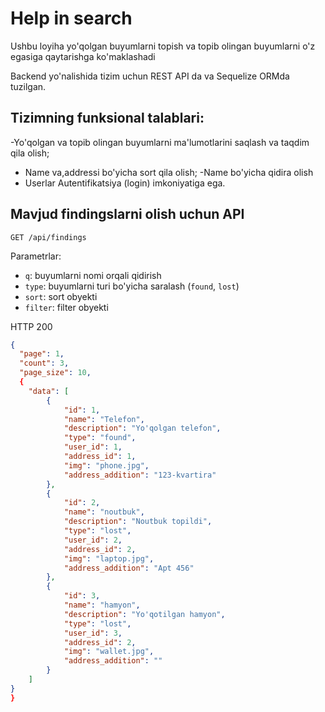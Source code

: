 # Help in search

Ushbu loyiha yo'qolgan buyumlarni topish va topib olingan buyumlarni o'z egasiga qaytarishga ko'maklashadi

Backend yo'nalishida tizim uchun REST API da va Sequelize ORMda tuzilgan.

## Tizimning funksional talablari:

-Yo'qolgan va topib olingan buyumlarni ma'lumotlarini saqlash va taqdim qila olish;
- Name va,addressi bo'yicha sort qila olish;
-Name bo'yicha qidira olish
- Userlar Autentifikatsiya (login) imkoniyatiga ega.



## Mavjud findingslarni olish uchun API

```
GET /api/findings
```

Parametrlar:

- `q`: buyumlarni  nomi orqali qidirish
- `type`: buyumlarni turi bo'yicha saralash (`found`, `lost`)
- `sort`: sort obyekti
- `filter`: filter obyekti

HTTP 200

```json
{
  "page": 1,
  "count": 3,
  "page_size": 10,
  {
    "data": [
        {
            "id": 1,
            "name": "Telefon",
            "description": "Yo'qolgan telefon",
            "type": "found",
            "user_id": 1,
            "address_id": 1,
            "img": "phone.jpg",
            "address_addition": "123-kvartira"
        },
        {
            "id": 2,
            "name": "noutbuk",
            "description": "Noutbuk topildi",
            "type": "lost",
            "user_id": 2,
            "address_id": 2,
            "img": "laptop.jpg",
            "address_addition": "Apt 456"
        },
        {
            "id": 3,
            "name": "hamyon",
            "description": "Yo'qotilgan hamyon",
            "type": "lost",
            "user_id": 3,
            "address_id": 2,
            "img": "wallet.jpg",
            "address_addition": ""
        }
    ]
}
}

